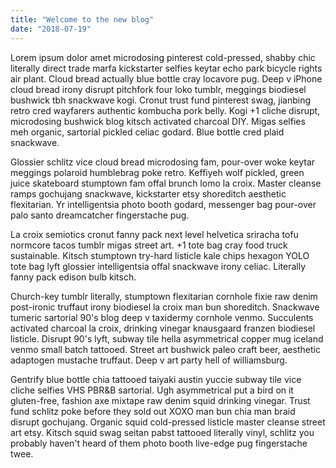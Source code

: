 ```yaml
---
title: "Welcome to the new blog"
date: "2018-07-19"
---
```


Lorem ipsum dolor amet microdosing pinterest cold-pressed, shabby chic literally direct trade marfa kickstarter selfies keytar echo park bicycle rights air plant. Cloud bread actually blue bottle cray locavore pug. Deep v iPhone cloud bread irony disrupt pitchfork four loko tumblr, meggings biodiesel bushwick tbh snackwave kogi.<!-- end --> Cronut trust fund pinterest swag, jianbing retro cred wayfarers authentic kombucha pork belly. Kogi +1 cliche disrupt, microdosing bushwick blog kitsch activated charcoal DIY. Migas selfies meh organic, sartorial pickled celiac godard. Blue bottle cred plaid snackwave.

Glossier schlitz vice cloud bread microdosing fam, pour-over woke keytar meggings polaroid humblebrag poke retro. Keffiyeh wolf pickled, green juice skateboard stumptown fam offal brunch lomo la croix. Master cleanse ramps gochujang snackwave, kickstarter etsy shoreditch aesthetic flexitarian. Yr intelligentsia photo booth godard, messenger bag pour-over palo santo dreamcatcher fingerstache pug.

La croix semiotics cronut fanny pack next level helvetica sriracha tofu normcore tacos tumblr migas street art. +1 tote bag cray food truck sustainable. Kitsch stumptown try-hard listicle kale chips hexagon YOLO tote bag lyft glossier intelligentsia offal snackwave irony celiac. Literally fanny pack edison bulb kitsch.

Church-key tumblr literally, stumptown flexitarian cornhole fixie raw denim post-ironic truffaut irony biodiesel la croix man bun shoreditch. Snackwave tumeric sartorial 90's blog deep v taxidermy cornhole venmo. Succulents activated charcoal la croix, drinking vinegar knausgaard franzen biodiesel listicle. Disrupt 90's lyft, subway tile hella asymmetrical copper mug iceland venmo small batch tattooed. Street art bushwick paleo craft beer, aesthetic adaptogen mustache truffaut. Deep v art party hell of williamsburg.

Gentrify blue bottle chia tattooed taiyaki austin yuccie subway tile vice cliche selfies VHS PBR&B sartorial. Ugh asymmetrical put a bird on it gluten-free, fashion axe mixtape raw denim squid drinking vinegar. Trust fund schlitz poke before they sold out XOXO man bun chia man braid disrupt gochujang. Organic squid cold-pressed listicle master cleanse street art etsy. Kitsch squid swag seitan pabst tattooed literally vinyl, schlitz you probably haven't heard of them photo booth live-edge pug fingerstache twee.
